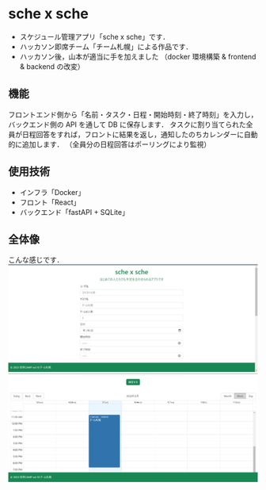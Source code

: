 # sche x sche
- スケジュール管理アプリ「sche x sche」です．
- ハッカソン即席チーム「チーム札幌」による作品です．
- ハッカソン後，山本が適当に手を加えました
（docker 環境構築 & frontend & backend の改変）
## 機能
フロントエンド側から「名前・タスク・日程・開始時刻・終了時刻」を入力し，
バックエンド側の API を通して DB に保存します．
タスクに割り当てられた全員が日程回答をすれば，フロントに結果を返し，通知したのちカレンダーに自動的に追加します．
（全員分の日程回答はポーリングにより監視）
## 使用技術
- インフラ「Docker」
- フロント「React」
- バックエンド「fastAPI + SQLite」

## 全体像
こんな感じです．
![](./img/schexsche1.png)
![](./img/schexsche2.png)
